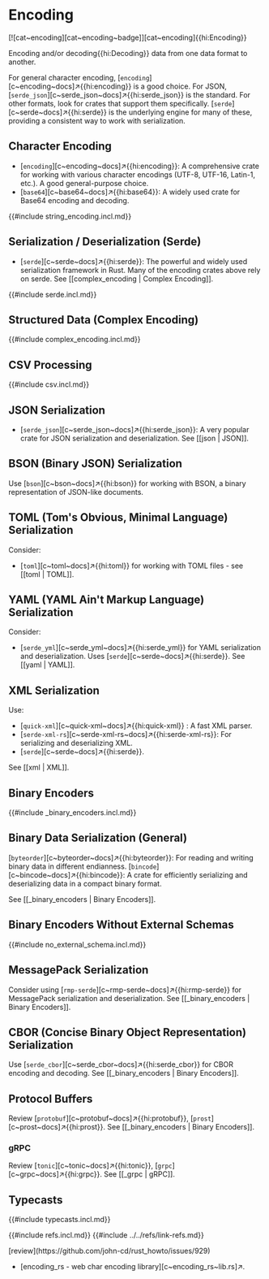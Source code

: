 # Encoding

[![cat~encoding][cat~encoding~badge]][cat~encoding]{{hi:Encoding}}

Encoding and/or decoding{{hi:Decoding}} data from one data format to another.

For general character encoding, [`encoding`][c~encoding~docs]↗{{hi:encoding}} is a good choice. For JSON, [`serde_json`][c~serde_json~docs]↗{{hi:serde_json}} is the standard. For other formats, look for crates that support them specifically. [`serde`][c~serde~docs]↗{{hi:serde}} is the underlying engine for many of these, providing a consistent way to work with serialization.

## Character Encoding

- [`encoding`][c~encoding~docs]↗{{hi:encoding}}: A comprehensive crate for working with various character encodings (UTF-8, UTF-16, Latin-1, etc.). A good general-purpose choice.
- [`base64`][c~base64~docs]↗{{hi:base64}}: A widely used crate for Base64 encoding and decoding.

{{#include string_encoding.incl.md}}

## Serialization / Deserialization (Serde)

- [`serde`][c~serde~docs]↗{{hi:serde}}: The powerful and widely used serialization framework in Rust. Many of the encoding crates above rely on serde. See [[complex_encoding | Complex Encoding]].

{{#include serde.incl.md}}

## Structured Data (Complex Encoding)

{{#include complex_encoding.incl.md}}

## CSV Processing

{{#include csv.incl.md}}

## JSON Serialization

- [`serde_json`][c~serde_json~docs]↗{{hi:serde_json}}: A very popular crate for JSON serialization and deserialization.
See [[json | JSON]].

## BSON (Binary JSON) Serialization

Use [`bson`][c~bson~docs]↗{{hi:bson}} for working with BSON, a binary representation of JSON-like documents.

## TOML (Tom's Obvious, Minimal Language) Serialization

Consider:

- [`toml`][c~toml~docs]↗{{hi:toml}} for working with TOML files - see [[toml | TOML]].

## YAML (YAML Ain't Markup Language) Serialization

Consider:

- [`serde_yml`][c~serde_yml~docs]↗{{hi:serde_yml}} for YAML serialization and deserialization. Uses [`serde`][c~serde~docs]↗{{hi:serde}}.
See [[yaml | YAML]].

## XML Serialization

Use:

- [`quick-xml`][c~quick-xml~docs]↗{{hi:quick-xml}} : A fast XML parser.
- [`serde-xml-rs`][c~serde-xml-rs~docs]↗{{hi:serde-xml-rs}}: For serializing and deserializing XML.
- [`serde`][c~serde~docs]↗{{hi:serde}}.

See [[xml | XML]].

## Binary Encoders

{{#include _binary_encoders.incl.md}}

## Binary Data Serialization (General)

[`byteorder`][c~byteorder~docs]↗{{hi:byteorder}}: For reading and writing binary data in different endianness.
[`bincode`][c~bincode~docs]↗{{hi:bincode}}: A crate for efficiently serializing and deserializing data in a compact binary format.

See [[_binary_encoders |  Binary Encoders]].

## Binary Encoders Without External Schemas

{{#include no_external_schema.incl.md}}

## MessagePack Serialization

Consider using [`rmp-serde`][c~rmp-serde~docs]↗{{hi:rmp-serde}} for MessagePack serialization and deserialization.
See [[_binary_encoders |  Binary Encoders]].

## CBOR (Concise Binary Object Representation) Serialization

Use [`serde_cbor`][c~serde_cbor~docs]↗{{hi:serde_cbor}} for CBOR encoding and decoding.
See [[_binary_encoders |  Binary Encoders]].

## Protocol Buffers

Review [`protobuf`][c~protobuf~docs]↗{{hi:protobuf}}, [`prost`][c~prost~docs]↗{{hi:prost}}.
See [[_binary_encoders | Binary Encoders]].

### gRPC

Review [`tonic`][c~tonic~docs]↗{{hi:tonic}}, [`grpc`][c~grpc~docs]↗{{hi:grpc}}. See [[_grpc | gRPC]].

## Typecasts

{{#include typecasts.incl.md}}

{{#include refs.incl.md}}
{{#include ../../refs/link-refs.md}}

<div class="hidden">
[review](https://github.com/john-cd/rust_howto/issues/929)

- [encoding_rs - web char encoding library][c~encoding_rs~lib.rs]↗.

</div>
